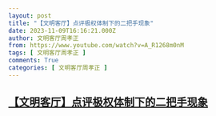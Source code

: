 ```yaml
---
layout: post
title: "【文明客厅】点评极权体制下的二把手现象"
date: 2023-11-09T16:16:21.000Z
author: 文明客厅周孝正
from: https://www.youtube.com/watch?v=A_R1268m0nM
tags: [ 文明客厅周孝正 ]
comments: True
categories: [ 文明客厅周孝正 ]
---
```

<!--1699546581000-->
[【文明客厅】点评极权体制下的二把手现象](https://www.youtube.com/watch?v=A_R1268m0nM)
------

<div>

</div>
